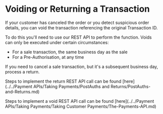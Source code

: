 # Voiding or Returning a Transaction

If your customer has canceled the order or you detect suspicious order details, you can void the transaction referencing the original Transaction ID.

To do this you'll need to use our REST API to perform the function. Voids can only be executed under certain circumstances:

 - For a sale transaction, the same business day as the sale
 - For a Pre-Authorisation, at any time

If you need to cancel a sale transaction, but it's a subsequent business day, process a return.

Steps to implement the return REST API call can be found [here](../../Payment APIs/Taking Payments/PostAuths and Returns/PostAuths-and-Returns.md)

Steps to implement a void REST API call can be found [here](../../Payment APIs/Taking Payments/Taking Customer Payments/The-Payments-API.md)